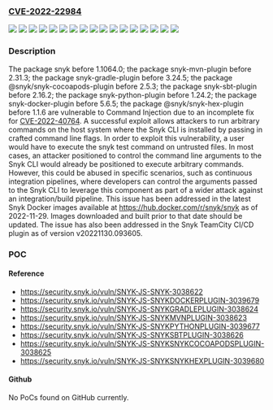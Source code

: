### [CVE-2022-22984](https://cve.mitre.org/cgi-bin/cvename.cgi?name=CVE-2022-22984)
![](https://img.shields.io/static/v1?label=Product&message=%40snyk%2Fsnyk-cocoapods-plugin&color=blue)
![](https://img.shields.io/static/v1?label=Product&message=%40snyk%2Fsnyk-hex-plugin&color=blue)
![](https://img.shields.io/static/v1?label=Product&message=snyk&color=blue)
![](https://img.shields.io/static/v1?label=Product&message=snyk-docker-plugin&color=blue)
![](https://img.shields.io/static/v1?label=Product&message=snyk-gradle-plugin&color=blue)
![](https://img.shields.io/static/v1?label=Product&message=snyk-mvn-plugin&color=blue)
![](https://img.shields.io/static/v1?label=Product&message=snyk-python-plugin&color=blue)
![](https://img.shields.io/static/v1?label=Product&message=snyk-sbt-plugin&color=blue)
![](https://img.shields.io/static/v1?label=Version&message=%3C%201.1.6%20&color=brighgreen)
![](https://img.shields.io/static/v1?label=Version&message=%3C%201.1064.0%20&color=brighgreen)
![](https://img.shields.io/static/v1?label=Version&message=%3C%201.24.2%20&color=brighgreen)
![](https://img.shields.io/static/v1?label=Version&message=%3C%202.16.2%20&color=brighgreen)
![](https://img.shields.io/static/v1?label=Version&message=%3C%202.31.3%20&color=brighgreen)
![](https://img.shields.io/static/v1?label=Version&message=%3C%202.5.3%20&color=brighgreen)
![](https://img.shields.io/static/v1?label=Version&message=%3C%203.24.5%20&color=brighgreen)
![](https://img.shields.io/static/v1?label=Version&message=%3C%205.6.5%20&color=brighgreen)
![](https://img.shields.io/static/v1?label=Vulnerability&message=Command%20Injection&color=brighgreen)

### Description

The package snyk before 1.1064.0; the package snyk-mvn-plugin before 2.31.3; the package snyk-gradle-plugin before 3.24.5; the package @snyk/snyk-cocoapods-plugin before 2.5.3; the package snyk-sbt-plugin before 2.16.2; the package snyk-python-plugin before 1.24.2; the package snyk-docker-plugin before 5.6.5; the package @snyk/snyk-hex-plugin before 1.1.6 are vulnerable to Command Injection due to an incomplete fix for [CVE-2022-40764](https://security.snyk.io/vuln/SNYK-JS-SNYK-3037342). A successful exploit allows attackers to run arbitrary commands on the host system where the Snyk CLI is installed by passing in crafted command line flags. In order to exploit this vulnerability, a user would have to execute the snyk test command on untrusted files. In most cases, an attacker positioned to control the command line arguments to the Snyk CLI would already be positioned to execute arbitrary commands. However, this could be abused in specific scenarios, such as continuous integration pipelines, where developers can control the arguments passed to the Snyk CLI to leverage this component as part of a wider attack against an integration/build pipeline. This issue has been addressed in the latest Snyk Docker images available at https://hub.docker.com/r/snyk/snyk as of 2022-11-29. Images downloaded and built prior to that date should be updated. The issue has also been addressed in the Snyk TeamCity CI/CD plugin as of version v20221130.093605.

### POC

#### Reference
- https://security.snyk.io/vuln/SNYK-JS-SNYK-3038622
- https://security.snyk.io/vuln/SNYK-JS-SNYKDOCKERPLUGIN-3039679
- https://security.snyk.io/vuln/SNYK-JS-SNYKGRADLEPLUGIN-3038624
- https://security.snyk.io/vuln/SNYK-JS-SNYKMVNPLUGIN-3038623
- https://security.snyk.io/vuln/SNYK-JS-SNYKPYTHONPLUGIN-3039677
- https://security.snyk.io/vuln/SNYK-JS-SNYKSBTPLUGIN-3038626
- https://security.snyk.io/vuln/SNYK-JS-SNYKSNYKCOCOAPODSPLUGIN-3038625
- https://security.snyk.io/vuln/SNYK-JS-SNYKSNYKHEXPLUGIN-3039680

#### Github
No PoCs found on GitHub currently.


